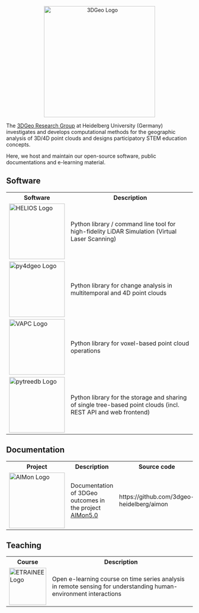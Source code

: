 <center><img src="https://github.com/user-attachments/assets/dd4c5c5d-1c2a-4539-aa19-19880cdb0538" alt="3DGeo Logo" width=300></center>

The <a href="https://www.uni-heidelberg.de/3dgeo">3DGeo Research Group</a> at Heidelberg University (Germany) investigates and develops computational methods for the geographic analysis of 3D/4D point clouds and designs participatory STEM education concepts.

Here, we host and maintain our open-source software, public documentations and e-learning material.

## Software

<table>
  <tr>
    <th>Software</th>
    <th>Description</th>
  </tr>
  <tr>
    <td><a href="https://github.com/3dgeo-heidelberg/helios"><img src="https://github.com/user-attachments/assets/57a21727-4ff1-4b4e-be0b-765901961f62" alt="HELIOS Logo" width=150></a></td>
    <td>Python library / command line tool for high-fidelity LiDAR Simulation (Virtual Laser Scanning) </td>
  </tr>
  <tr>
    <td><a href="https://github.com/3dgeo-heidelberg/py4dgeo"><img src="https://github.com/user-attachments/assets/a14137f1-43bf-4d4d-b16b-db3a16bad1a5" alt="py4dgeo Logo" width=150></a></td>
    <td>Python library for change analysis in multitemporal and 4D point clouds</td>
  </tr>
  <tr>
    <td><a href="https://github.com/3dgeo-heidelberg/vapc"><img src="https://github.com/user-attachments/assets/b517271b-96a8-4cb3-a683-fe70dac1410e" alt="VAPC Logo" width=150></a></td>
    <td>Python library for  voxel-based point cloud operations </td>
  </tr>
  <tr>
    <td><a href="https://github.com/3dgeo-heidelberg/pytreedb"><img src="https://github.com/user-attachments/assets/6d3771a7-8311-4afc-9d67-699043c64d5c" alt="pytreedb Logo" width=150></a></td>
    <td>Python library for the storage and sharing of single tree-based point clouds (incl. REST API and web frontend) </td>
  </tr>
</table>

## Documentation

<table>
  <tr>
    <th>Project</th>
    <th>Description</th>
    <th>Source code</th>
  </tr>
  <tr>
    <td><a href="[https://3dgeo-heidelberg.github.io/AImon/"><img src="https://github.com/user-attachments/assets/c292e5fb-b33e-4b38-8ee4-544b67d9e41d" alt="AIMon Logo" width=150></a></td>
    <td> Documentation of 3DGeo outcomes in the project <a href="https://www.uni-heidelberg.de/aimon">AIMon5.0</a> </td>
    <td> https://github.com/3dgeo-heidelberg/aimon </td>
  </tr>
</table>

## Teaching

<table>
  <tr>
    <th>Course</th>
    <th>Description</th>
  </tr>
  <tr>
    <td><a href="https://github.com/3dgeo-heidelberg/etrainee"><img src="https://github.com/user-attachments/assets/45e4f78f-bea4-4456-a1be-1394f5405f10" alt="ETRAINEE Logo" width=100></a></td>
    <td> Open e-learning course on time series analysis in remote sensing for understanding human-environment interactions </td>
  </tr>
</table>

